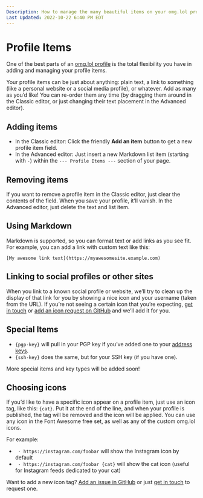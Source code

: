 ```yaml
---
Description: How to manage the many beautiful items on your omg.lol profile  
Last Updated: 2022-10-22 6:40 PM EDT
---
```


# Profile Items

One of the best parts of an [omg.lol profile](/info/profiles) is the total flexibility you have in adding and managing your profile items.

Your profile items can be just about anything: plain text, a link to something (like a personal website or a social media profile), or whatever. Add as many as you’d like! You can re-order them any time (by dragging them around in the Classic editor, or just changing their text placement in the Advanced editor).

## Adding items

 - In the Classic editor: Click the friendly **Add an item** button to get a new profile item field.
 - In the Advanced editor: Just insert a new Markdown list item (starting with `-`) within the `--- Profile Items ---` section of your page.

## Removing items

If you want to remove a profile item in the Classic editor, just clear the contents of the field. When you save your profile, it’ll vanish. In the Advanced editor, just delete the text and list item.

## Using Markdown

Markdown is supported, so you can format text or add links as you see fit. For example, you can add a link with custom text like this:

`[My awesome link text](https://myawesomesite.example.com)`

## Linking to social profiles or other sites

When you link to a known social profile or website, we’ll try to clean up the display of that link for you by showing a nice icon and your username (taken from the URL). If you’re not seeing a certain icon that you’re expecting, [get in touch](/info/contact) or [add an icon request on GitHub](https://github.com/neatnik/omg.lol/issues/new?assignees=&labels=icon&template=icons.yml&title=%5BIcon%5D+) and we’ll add it for you.

## Special Items

* `{pgp-key}` will pull in your PGP key if you’ve added one to your [address keys](/info/keys).
* `{ssh-key}` does the same, but for your SSH key (if you have one).

More special items and key types will be added soon!

## Choosing icons

If you’d like to have a specific icon appear on a profile item, just use an icon tag, like this: `{cat}`. Put it at the end of the line, and when your profile is published, the tag will be removed and the icon will be applied. You can use any icon in the Font Awesome free set, as well as any of the custom omg.lol icons.

For example:

* ` - https://instagram.com/foobar` will show the Instagram icon by default
* ` - https://instagram.com/foobar {cat}` will show the cat icon (useful for Instagram feeds dedicated to your cat)

<!-- todo: link to catalog of icons -->

Want to add a new icon tag? [Add an issue in GitHub](https://github.com/neatnik/omg.lol/issues/new) or just [get in touch](/info/contact) to request one.
